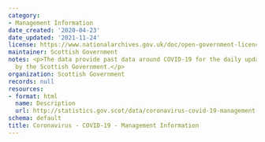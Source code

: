 ```yaml
---
category:
- Management Information
date_created: '2020-04-23'
date_updated: '2021-11-24'
license: https://www.nationalarchives.gov.uk/doc/open-government-licence/version/3/
maintainer: Scottish Government
notes: <p>The data provide past data around COVID-19 for the daily updates provided
  by the Scottish Government.</p>
organization: Scottish Government
records: null
resources:
- format: html
  name: Description
  url: http://statistics.gov.scot/data/coronavirus-covid-19-management-information
schema: default
title: Coronavirus - COVID-19 - Management Information
---
```

